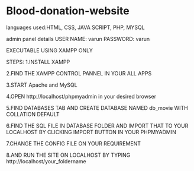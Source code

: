 # Blood-donation-website
languages used:HTML, CSS, JAVA SCRIPT, PHP, MYSQL

admin panel details
USER NAME: varun
PASSWORD: varun

EXECUTABLE USING XAMPP ONLY


STEPS: 1.INSTALL XAMPP

2.FIND THE XAMPP CONTROL PANNEL IN YOUR ALL APPS

3.START Apache and MySQL

4.OPEN http://localhost/phpmyadmin in your desired browser

5.FIND DATABASES TAB AND CREATE DATABASE NAMED db_movie WITH COLLATION DEFAULT

6.FIND THE SQL FILE IN DATABASE FOLDER AND IMPORT THAT TO YOUR LOCALHOST BY CLICKING IMPORT BUTTON IN YOUR PHPMYADMIN

7.CHANGE THE CONFIG FILE ON YOUR REQUIREMENT

8.AND RUN THE SITE ON LOCALHOST BY TYPING http://localhost/your_foldername
